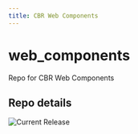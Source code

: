 ```yaml
---
title: CBR Web Components
---
```


# web_components
Repo for CBR Web Components


## Repo details

![Current Release](https://img.shields.io/badge/release-v0.8.3-blue)

